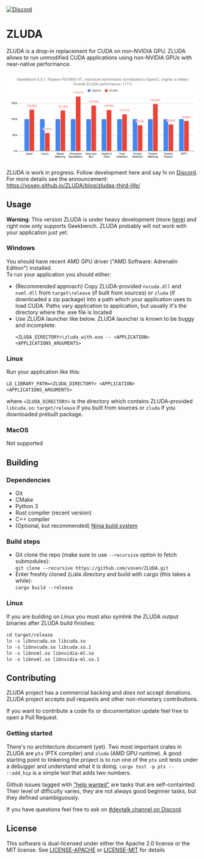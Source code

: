 [![Discord](https://img.shields.io/badge/Discord-%235865F2.svg?style=for-the-badge&logo=discord&logoColor=white)](https://discord.gg/sg6BNzXuc7)

# ZLUDA

ZLUDA is a drop-in replacement for CUDA on non-NVIDIA GPU. ZLUDA allows to run unmodified CUDA applications using non-NVIDIA GPUs with near-native performance.

![GeekBench 5.5.1 chart](geekbench.svg)

ZLUDA is work in progress. Follow development here and say hi on [Discord](https://discord.gg/sg6BNzXuc7). For more details see the announcement: https://vosen.github.io/ZLUDA/blog/zludas-third-life/

## Usage
**Warning**: This version ZLUDA is under heavy development (more [here](https://vosen.github.io/ZLUDA/blog/zludas-third-life/)) and right now only supports Geekbench. ZLUDA probably will not work with your application just yet.

### Windows
You should have recent AMD GPU driver ("AMD Software: Adrenalin Edition") installed.\
To run your application you should etiher:
* (Recommended approach) Copy ZLUDA-provided `nvcuda.dll` and `nvml.dll` from `target\release` (if built from sources) or `zluda` (if downloaded a zip package) into a path which your application uses to load CUDA. Paths vary application to application, but usually it's the directory where the .exe file is located
* Use ZLUDA launcher like below. ZLUDA launcher is known to be buggy and incomplete:
    ```
    <ZLUDA_DIRECTORY>\zluda_with.exe -- <APPLICATION> <APPLICATIONS_ARGUMENTS>
    ```

### Linux

Run your application like this:
```
LD_LIBRARY_PATH=<ZLUDA_DIRECTORY> <APPLICATION> <APPLICATIONS_ARGUMENTS>
```

where `<ZLUDA_DIRECTORY>` is the directory which contains ZLUDA-provided `libcuda.so`: `target/release` if you built from sources or `zluda` if you downloaded prebuilt package.

### MacOS

Not supported

## Building

### Dependencies

* Git
* CMake
* Python 3
* Rust compiler (recent version)
* C++ compiler
* (Optional, but recommended) [Ninja build system](https://ninja-build.org/)

### Build steps

* Git clone the repo (make sure to use `--recursive` option to fetch submodules):  
`git clone --recursive https://github.com/vosen/ZLUDA.git`  
* Enter freshly cloned `ZLUDA` directory and build with cargo (this takes a while):  
`cargo build --release`

### Linux

If you are building on Linux you must also symlink the ZLUDA output binaries after ZLUDA build finishes:
```
cd target/release
ln -s libnvcuda.so libcuda.so
ln -s libnvcuda.so libcuda.so.1
ln -s libnvml.so libnvidia-ml.so
ln -s libnvml.so libnvidia-ml.so.1
```

## Contributing

ZLUDA project has a commercial backing and _does not_ accept donations.
ZLUDA project accepts pull requests and other non-monetary contributions.

If you want to contribute a code fix or documentation update feel free to open a Pull Request.

### Getting started

There's no architecture document (yet). Two most important crates in ZLUDA are `ptx` (PTX compiler) and `zluda` (AMD GPU runtime). A good starting point to tinkering the project is to run one of the `ptx` unit tests under a debugger and understand what it is doing. `cargo test -p ptx -- ::add_hip` is a simple test that adds two numbers.

Github issues tagged with ["help wanted"](https://github.com/vosen/ZLUDA/issues?q=is%3Aissue+is%3Aopen+label%3A%22help+wanted%22) are tasks that are self-containted. Their level of difficulty varies, they are not always good beginner tasks, but they defined unambiguously.

If you have questions feel free to ask on [#devtalk channel on Discord](https://discord.com/channels/1273316903783497778/1303329281409159270).


## License

This software is dual-licensed under either the Apache 2.0 license or the MIT license. See [LICENSE-APACHE](LICENSE-APACHE) or [LICENSE-MIT](LICENSE-MIT) for details
